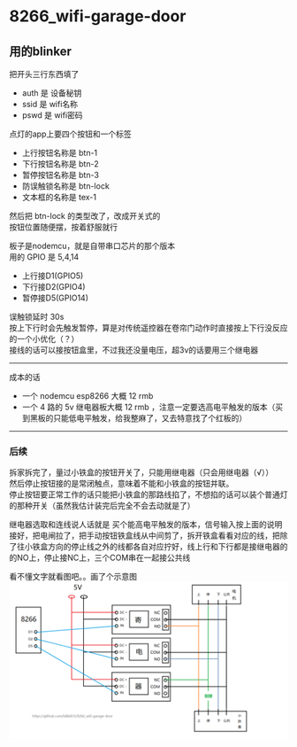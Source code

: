 # 8266_wifi-garage-door

## 用的blinker

把开头三行东西填了
* auth 是 设备秘钥
* ssid 是 wifi名称
* pswd 是 wifi密码

点灯的app上要四个按钮和一个标签
* 上行按钮名称是 btn-1
* 下行按钮名称是 btn-2
* 暂停按钮名称是 btn-3
* 防误触锁名称是 btn-lock
* 文本框的名称是 tex-1

然后把 btn-lock 的类型改了，改成开关式的<br>
按钮位置随便摆，按着舒服就行

板子是nodemcu，就是自带串口芯片的那个版本<br>
用的 GPIO 是 5,4,14
* 上行接D1(GPIO5)
* 下行接D2(GPIO4)
* 暂停接D5(GPIO14)

误触锁延时 30s<br>
按上下行时会先触发暂停，算是对传统遥控器在卷帘门动作时直接按上下行没反应的一个小优化（？）<br>
接线的话可以接按钮盒里，不过我还没量电压，超3v的话要用三个继电器<br>
- - -
成本的话
* 一个 nodemcu esp8266 大概 12 rmb
* 一个 4 路的 5v 继电器板大概 12 rmb ，注意一定要选高电平触发的版本（买到黑板的只能低电平触发，给我整麻了，又去特意找了个红板的）

- - -
### 后续
拆家拆完了，量过小铁盒的按钮开关了，只能用继电器（只会用继电器（√））<br>
然后停止按钮接的是常闭触点，意味着不能和小铁盒的按钮并联。<br>
停止按钮要正常工作的话只能把小铁盒的那路线掐了，不想掐的话可以装个普通灯的那种开关（虽然我估计装完后完全不会去动就是了）<br>

继电器选取和连线说人话就是
买个能高电平触发的版本，信号输入按上面的说明接好，把电闸拉了，把手动按钮铁盒线从中间剪了，拆开铁盒看看对应的线，把除了往小铁盒方向的停止线之外的线都各自对应拧好，线上行和下行都是接继电器的的NO上，停止接NC上，三个COM串在一起接公共线

看不懂文字就看图吧。。画了个示意图
![](https://raw.githubusercontent.com/bilibili33/8266_wifi-garage-door/main/%E6%8E%A5%E7%BA%BF%E5%9B%BE.png)
